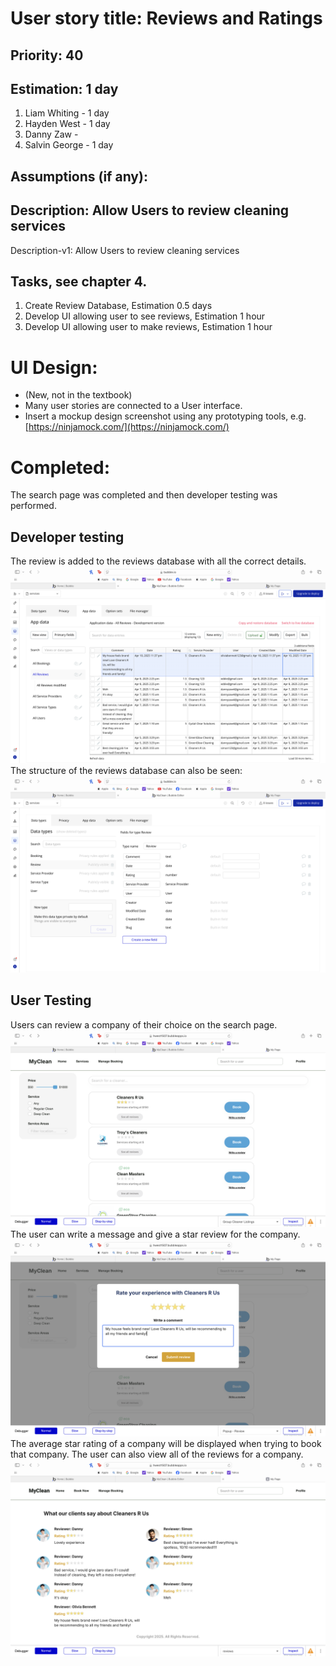 # User story title: Reviews and Ratings

## Priority: 40

## Estimation: 1 day

1. Liam Whiting -  1 day
2. Hayden West - 1 day
3. Danny Zaw - 
4. Salvin George - 1 day

## Assumptions (if any):

## Description: Allow Users to review cleaning services

Description-v1: Allow Users to review cleaning services

## Tasks, see chapter 4.

1. Create Review Database, Estimation 0.5 days
2. Develop UI allowing user to see reviews, Estimation 1 hour
3. Develop UI allowing user to make reviews, Estimation 1 hour


# UI Design:
* (New, not in the textbook) 
* Many user stories are connected to a User interface.
* Insert a mockup design screenshot using any prototyping tools, e.g. [https://ninjamock.com/](https://ninjamock.com/)

# Completed:
The search page was completed and then developer testing was performed.

## Developer testing
The review is added to the reviews database with all the correct details.  
![Reviews database](../Images/02_Implemented/09_Reviews/04_database_write.png)   
The structure of the reviews database can also be seen:  
![Reviews database structure](../Images/02_Implemented/09_Reviews/05_reviews_datatype.png) 

## User Testing
Users can review a company of their choice on the search page.  
![Search page](../Images/02_Implemented/09_Reviews/01_view_service_providers.png)  
The user can write a message and give a star review for the company.  
![Review](../Images/02_Implemented/09_Reviews/02_submit_review.png)  
The average star rating of a company will be displayed when trying to book that company.
The user can also view all of the reviews for a company.   
![View all reviews](../Images/02_Implemented/09_Reviews/03_all_reviews.png)  

